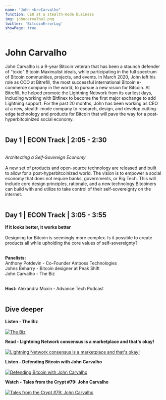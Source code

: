 ```yaml
---
name: "John <br>Carvalho"
function: CEO at a stealth-mode business
img: johncarvalho1.png
twitter: 'BitcoinErrorLog'
showPage: true
---
```


# John Carvalho
 
John Carvalho is a 9-year Bitcoin veteran that has been a staunch defender of "toxic" Bitcoin Maximalist ideals, while participating in the full spectrum of Bitcoin communities, projects, and events. In March 2020, John left his role as CCO at Bitrefill, the most successful international Bitcoin e-commerce company in the world, to pursue a new vision for Bitcoin. At Bitrefill, he helped promote the Lightning Network from its earliest days, including working with Bitfinex to become the first major exchange to add Lightning support. For the past 20 months, John has been working as CEO at a new, stealth-mode company to research, design, and develop cutting-edge technology and products for Bitcoin that will pave the way for a post-hyperbitcoinized social economy. 
<br><br>

## Day 1 | ECON Track | 2:05 - 2:30
<br>
<i>Architecting a Self-Sovereign Economy</i><br><br>
A new set of products and open-source technology are released and built to allow for a post-hyperbitcoinized world. The vision is to empower a social economy that does not require banks, governments, or Big Tech. This will include core design principles, rationale, and a new technology Bitcoiners can build with and utilize to take control of their self-sovereignty on the internet.<br><br>

## Day 1 | ECON Track | 3:05 - 3:55

<b>If it looks better, it works better</b><br><br>
Designing for Bitcoin is seemingly more complex. Is it possible to create products all while upholding the core values of self-sovereignty? <br><br>

<b>Panelists:</b><br>
Anthony Potdevin - Co-Founder Amboss Technologies <br>
Johns Beharry - Bitcoin designer at Peak Shift<br>
John Carvalho - The Biz <br><br>

<b>Host:</b> Alexandra Moxin - Advance Tech Podcast
<br><br>

## Dive deeper


<div class="grid grid-cols-1 md:grid-cols-2 gap-5">

<div class="p-3 my-2">

**Listen - The Biz** <br><br>
[ ![The Biz](/content/john_thebiz.png)](https://thebiz.pro/)
</div>

<div class="p-3 my-2">

**Read - Lightning Network consensus is a marketplace and that's okay!** <br><br>
[ ![Lightning Network consensus is a marketplace and that's okay!](/content/john_bm.png)](https://bitcoinmagazine.com/technical/op-ed-lightning-network-consensus-is-a-marketplace-and-thats-okay/)
</div>

<div class="p-3 my-2">

**Listen - Defending Bitcoin with John Carvalho** <br><br>
[ ![Defending Bitcoin with John Carvalho](/content/john_wbd.png)](https://www.whatbitcoindid.com/podcast/defending-bitcoin-with-john-carvalho/)
</div>

<div class="p-3 my-2">

**Watch - Tales from the Crypt #79: John Carvalho** <br><br>
[ ![Tales from the Crypt #79: John Carvalho](/content/alex_tales.png)](https://www.youtube.com/watch?v=BnX3MBTNGcU/)
</div>

</div>

<br>

